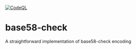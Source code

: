[![CodeQL](https://github.com/Web3Pack/base58-check/actions/workflows/codeql-analysis.yml/badge.svg)](https://github.com/Web3Pack/base58-check/actions/workflows/codeql-analysis.yml)

# base58-check
A straightforward implementation of base58-check encoding
